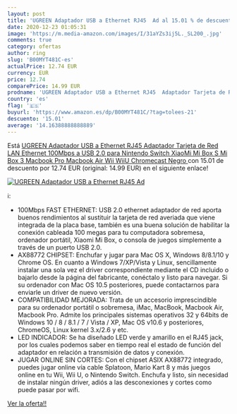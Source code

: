 ```yaml
---
layout: post
title: 'UGREEN Adaptador USB a Ethernet RJ45  Ad al 15.01 % de descuento'
date: 2020-12-23 01:05:31
image: 'https://m.media-amazon.com/images/I/31aYZs3ij5L._SL200_.jpg'
comments: true
category: ofertas
author: ring
slug: 'B00MYT481C-es'
actualPrice: 12.74 EUR
currency: EUR
price: 12.74
comparePrice: 14.99 EUR
prodname: 'UGREEN Adaptador USB a Ethernet RJ45  Adaptador Tarjeta de Red LAN Ethernet 100Mbps a USB 2.0 para Nintendo Switch  XiaoMi Mi Box S  Mi Box 3  Macbook Pro  Macbook Air  Wii  WiiU  Chromecast  Negro '
country: 'es'
flag: '🇪🇸'
buyurl: 'https://www.amazon.es/dp/B00MYT481C/?tag=tolees-21'
descuento: '15.01'
average: '14.16388888888889'
---
```


Está [UGREEN Adaptador USB a Ethernet RJ45  Adaptador Tarjeta de Red LAN Ethernet 100Mbps a USB 2.0 para Nintendo Switch  XiaoMi Mi Box S  Mi Box 3  Macbook Pro  Macbook Air  Wii  WiiU  Chromecast  Negro ](https://www.amazon.es/dp/B00MYT481C/?tag=tolees-21) con 15.01 de descuento por 12.74 EUR (original: 14.99 EUR) en el siguiente enlace!

[![UGREEN Adaptador USB a Ethernet RJ45  Ad](https://m.media-amazon.com/images/I/31aYZs3ij5L._SL200_.jpg)](https://www.amazon.es/dp/B00MYT481C/?tag=tolees-21)

ℹ️:

- 100Mbps FAST ETHERNET: USB 2.0 ethernet adaptador de red aporta buenos rendimientos al sustituir la tarjeta de red averiada que viene integrada de la placa base, también es una buena solución de habilitar la conexión cableada 100 megas para tu computadora sobremesa, ordenador portátil, Xiaomi Mi Box, o consola de juegos simplemente a través de un puerto USB 2.0.
- AX88772 CHIPSET: Enchufar y jugar para Mac OS X, Windows 8/8.1/10 y Chrome OS. En cuanto a Windows 7/XP/Vista y Linux, sencillamente instalar una sola vez el driver correspondiente mediante el CD incluido o bajarlo desde la página del fabricante, conéctalo y listo para navegar. Si su ordenador con Mac OS 10.5 posteriores, puede contactarnos para enviarle un driver de nuevo versión.
- COMPATIBILIDAD MEJORADA: Trata de un accesorio imprescindible para su ordenador portátil o sobremesa, iMac, MacBook, Macbook Air, Macbook Pro. Admite los principales sistemas operativos 32 y 64bits de Windows 10 / 8 / 8.1 / 7 / Vista / XP, Mac OS v10.6 y posteriores, ChromeOS, Linux kernel 3.x/2.6 y etc.
- LED INDICADOR: Se ha diseñado LED verde y amarillo en el RJ45 jack, por los cuales podemos saber en tiempo real el estado de función del adaptador en relación a transmisión de datos y conexión.
- JUGAR ONLINE SIN CORTES: Con el chipset ASIX AX88772 integrado, puedes jugar online vía cable Splatoon, Mario Kart 8 y más juegos online en tu Wii, Wii U, o Nintendo Switch. Enchufa y listo, sin necesidad de instalar ningún driver, adiós a las desconexiones y cortes como puede pasar por wifi.

[Ver la oferta!!](https://www.amazon.es/dp/B00MYT481C/?tag=tolees-21)
